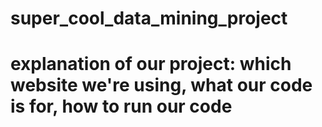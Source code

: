 # super_cool_data_mining_project
# explanation of our project: which website we're using, what our code is for, how to run our code
